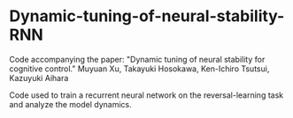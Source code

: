 # Dynamic-tuning-of-neural-stability-RNN
 Code accompanying the paper: "Dynamic tuning of neural stability for cognitive control."
Muyuan Xu, Takayuki Hosokawa, Ken-Ichiro Tsutsui, Kazuyuki Aihara

Code used to train a recurrent neural network on the reversal-learning task and analyze the model dynamics.
